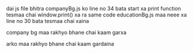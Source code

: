 dai js file bhitra companyBg.js ko line no 34 bata start xa print function 
tesmaa chai window.print() xa ra same code  educationBg.js maa neee xa line no 30 bata 
tesmaa chai xaina 

company bg maa rakhyo bhane chai kaam garxa 

arko maa rakhyo bhane chai kaam gardaina 